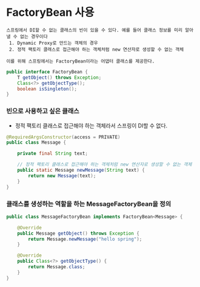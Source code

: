 # FactoryBean 사용
```text
스프링에서 DI할 수 없는 클래스의 빈이 있을 수 있다. 예를 들어 클래스 정보를 미리 알아낼 수 없는 경우이다
 1. Dynamic Proxy로 만드는 객체의 경우
 2. 정적 팩토리 클래스로 접근해야 하는 객체처럼 new 연산자로 생성할 수 없는 객체
 
이를 위해 스프링에서는 FactoryBean이라는 어댑터 클래스를 제공한다.
```

```java
public interface FactoryBean {
    T getObject() throws Exception;
    Class<?> getObjectType();
    boolean isSingleton();
}
```

### 빈으로 사용하고 싶은 클래스
-  정적 팩토리 클래스로 접근해야 하는 객체라서 스프링이 DI할 수 없다.
 
```java
@RequiredArgsConstructor(access = PRIVATE)
public class Message {

    private final String text;

    // 정적 팩토리 클래스로 접근해야 하는 객체처럼 new 연산자로 생성할 수 없는 객체
    public static Message newMessage(String text) {
        return new Message(text);
    }
}
```


### 클래스를 생성하는 역할을 하는 MessageFactoryBean을 정의

```java
public class MessageFactoryBean implements FactoryBean<Message> {

    @Override
    public Message getObject() throws Exception {
        return Message.newMessage("hello spring");
    }

    @Override
    public Class<?> getObjectType() {
        return Message.class;
    }
}
```